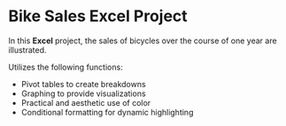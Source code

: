 # Bike Sales Excel Project
In this **Excel** project, the sales of bicycles over the course of one year are illustrated.

Utilizes the following functions:

* Pivot tables to create breakdowns 
* Graphing to provide visualizations
* Practical and aesthetic use of color
* Conditional formatting for dynamic highlighting
